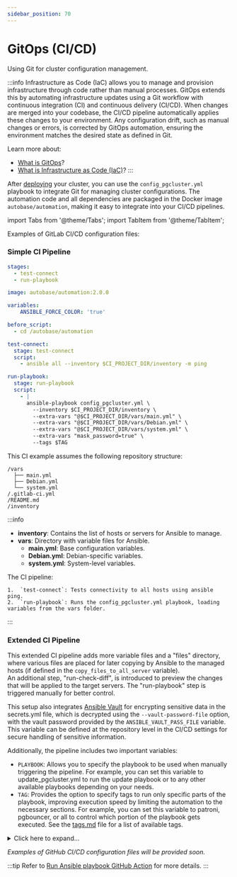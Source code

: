 ```yaml
---
sidebar_position: 70
---
```


# GitOps (CI/CD)

Using Git for cluster configuration management.

:::info
Infrastructure as Code (IaC) allows you to manage and provision infrastructure through code rather than manual processes. GitOps extends this by automating infrastructure updates using a Git workflow with continuous integration (CI) and continuous delivery (CI/CD). When changes are merged into your codebase, the CI/CD pipeline automatically applies these changes to your environment. Any configuration drift, such as manual changes or errors, is corrected by GitOps automation, ensuring the environment matches the desired state as defined in Git.

Learn more about:

- [What is GitOps](https://about.gitlab.com/topics/gitops/)?
- [What is Infrastructure as Code (IaC)](https://www.redhat.com/en/topics/automation/what-is-infrastructure-as-code-iac)?
:::

After [deploying](/docs/category/deployment) your cluster, you can use the `config_pgcluster.yml` playbook to integrate Git for managing cluster configurations. The automation code and all dependencies are packaged in the Docker image `autobase/automation`, making it easy to integrate into your CI/CD pipelines.

import Tabs from '@theme/Tabs';
import TabItem from '@theme/TabItem';

<Tabs>
  <TabItem value="GitLab" label="GitLab" default>

Examples of GitLab CI/CD configuration files:

### Simple CI Pipeline

```yaml
stages:
  - test-connect
  - run-playbook

image: autobase/automation:2.0.0

variables:
    ANSIBLE_FORCE_COLOR: 'true'

before_script:
  - cd /autobase/automation

test-connect:
  stage: test-connect
  script:
    - ansible all --inventory $CI_PROJECT_DIR/inventory -m ping

run-playbook:
  stage: run-playbook
  script:
    - |
      ansible-playbook config_pgcluster.yml \
        --inventory $CI_PROJECT_DIR/inventory \
        --extra-vars "@$CI_PROJECT_DIR/vars/main.yml" \
        --extra-vars "@$CI_PROJECT_DIR/vars/Debian.yml" \
        --extra-vars "@$CI_PROJECT_DIR/vars/system.yml" \
        --extra-vars "mask_password=true" \
        --tags $TAG
```


This CI example assumes the following repository structure:

```
/vars
  ├── main.yml
  ├── Debian.yml
  └── system.yml
/.gitlab-ci.yml
/README.md
/inventory
```

:::info
- **inventory**: Contains the list of hosts or servers for Ansible to manage.
- **vars**: Directory with variable files for Ansible.
  - **main.yml**: Base configuration variables.
  - **Debian.yml**: Debian-specific variables.
  - **system.yml**: System-level variables.

The CI pipeline:

	1.	`test-connect`: Tests connectivity to all hosts using ansible ping.
	2.	`run-playbook`: Runs the config_pgcluster.yml playbook, loading variables from the vars folder.
:::


### Extended CI Pipeline

This extended CI pipeline adds more variable files and a "files" directory, where various files are placed for later copying by Ansible to the managed hosts (if defined in the `copy_files_to_all_server` variable). \
An additional step, "run-check-diff", is introduced to preview the changes that will be applied to the target servers. The "run-playbook" step is triggered manually for better control.

This setup also integrates [Ansible Vault](https://docs.ansible.com/ansible/latest/vault_guide/index.html) for encrypting sensitive data in the secrets.yml file, which is decrypted using the `--vault-password-file` option, with the vault password provided by the `ANSIBLE_VAULT_PASS_FILE` variable. This variable can be defined at the repository level in the CI/CD settings for secure handling of sensitive information.

Additionally, the pipeline includes two important variables:

- `PLAYBOOK`: Allows you to specify the playbook to be used when manually triggering the pipeline. For example, you can set this variable to update_pgcluster.yml to run the update playbook or to any other available playbooks depending on your needs.
- `TAG`: Provides the option to specify tags to run only specific parts of the playbook, improving execution speed by limiting the automation to the necessary sections. For example, you can set this variable to patroni, pgbouncer, or all to control which portion of the playbook gets executed. See the [tags.md](https://github.com/vitabaks/autobase/blob/master/automation/tags.md) file for a list of available tags.

<details>
<summary>Click here to expand...</summary>

```yaml
stages:
  - test-connect
  - run-check-diff
  - run-playbook

image: autobase/automation:2.0.0

variables:
    ANSIBLE_FORCE_COLOR: 'true'
    PLAYBOOK:
      value: "config_pgcluster.yml"
      description: "name of playbook, e.g. config_pgcluster.yml or update_pgcluster.yml"
    TAG:
      value: "all"
      description: "tags for ansible-playbook, e.g. patroni or pgbouncer or all"

before_script:
  - cp -r files/* /autobase/automation/files
  - cd /autobase/automation

test-connect:
  stage: test-connect
  script:
    - |
      ansible all \
        --inventory $CI_PROJECT_DIR/inventory \
        --extra-vars "@$CI_PROJECT_DIR/vars/secrets.yml" \
        --vault-password-file $ANSIBLE_VAULT_PASS_FILE \
        -m ping

run-check-diff:
  stage: run-check-diff
  script:
    - |
      ansible-playbook $PLAYBOOK \
        --inventory $CI_PROJECT_DIR/inventory \
        --extra-vars "@$CI_PROJECT_DIR/vars/main.yml" \
        --extra-vars "@$CI_PROJECT_DIR/vars/Debian.yml" \
        --extra-vars "@$CI_PROJECT_DIR/vars/system.yml" \
        --extra-vars "@$CI_PROJECT_DIR/vars/update.yml" \
        --extra-vars "@$CI_PROJECT_DIR/vars/upgrade.yml" \
        --extra-vars "@$CI_PROJECT_DIR/vars/secrets.yml" \
        --extra-vars "mask_password=true" \
        --vault-password-file $ANSIBLE_VAULT_PASS_FILE \
        --tags $TAG \
        --diff --check
  allow_failure: true

run-playbook:
  stage: run-playbook
  script:
    - |
      ansible-playbook $PLAYBOOK \
        --inventory $CI_PROJECT_DIR/inventory \
        --extra-vars "@$CI_PROJECT_DIR/vars/main.yml" \
        --extra-vars "@$CI_PROJECT_DIR/vars/Debian.yml" \
        --extra-vars "@$CI_PROJECT_DIR/vars/system.yml" \
        --extra-vars "@$CI_PROJECT_DIR/vars/update.yml" \
        --extra-vars "@$CI_PROJECT_DIR/vars/upgrade.yml" \
        --extra-vars "@$CI_PROJECT_DIR/vars/secrets.yml" \
        --extra-vars "mask_password=true" \
        --vault-password-file $ANSIBLE_VAULT_PASS_FILE \
        --tags $TAG
  timeout: 10h
  rules:
    - when: manual
```

</details>

  </TabItem>
  <TabItem value="GitHub" label="GitHub" default>

_Examples of GitHub CI/CD configuration files will be provided soon._

:::tip
Refer to [Run Ansible playbook GitHub Action](https://github.com/marketplace/actions/run-ansible-playbook) for more details.
:::

  </TabItem>
</Tabs>
